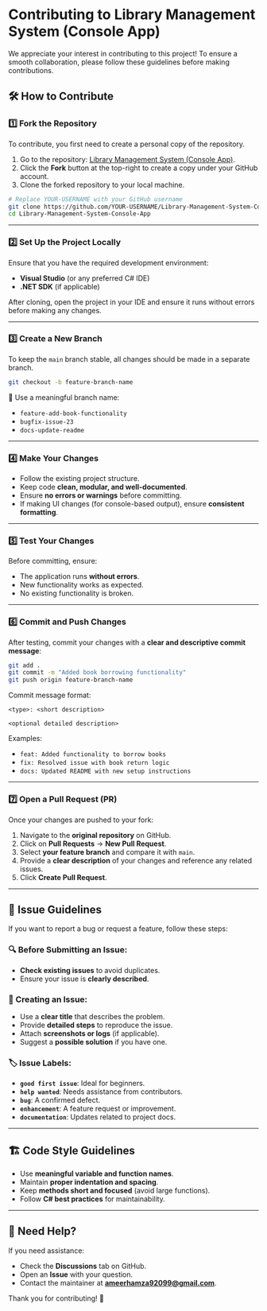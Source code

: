 # Contributing to Library Management System (Console App)

We appreciate your interest in contributing to this project! To ensure a smooth collaboration, please follow these guidelines before making contributions.

## 🛠 How to Contribute

### 1️⃣ Fork the Repository
To contribute, you first need to create a personal copy of the repository.

1. Go to the repository: [Library Management System (Console App)](https://github.com/Hamza-92/Library-Management-System-Console-App).
2. Click the **Fork** button at the top-right to create a copy under your GitHub account.
3. Clone the forked repository to your local machine.

```sh
# Replace YOUR-USERNAME with your GitHub username
git clone https://github.com/YOUR-USERNAME/Library-Management-System-Console-App.git
cd Library-Management-System-Console-App
```

---

### 2️⃣ Set Up the Project Locally
Ensure that you have the required development environment:

- **Visual Studio** (or any preferred C# IDE)
- **.NET SDK** (if applicable)

After cloning, open the project in your IDE and ensure it runs without errors before making any changes.

---

### 3️⃣ Create a New Branch
To keep the `main` branch stable, all changes should be made in a separate branch.

```sh
git checkout -b feature-branch-name
```

🔹 Use a meaningful branch name:
- `feature-add-book-functionality`
- `bugfix-issue-23`
- `docs-update-readme`

---

### 4️⃣ Make Your Changes
- Follow the existing project structure.
- Keep code **clean, modular, and well-documented**.
- Ensure **no errors or warnings** before committing.
- If making UI changes (for console-based output), ensure **consistent formatting**.

---

### 5️⃣ Test Your Changes
Before committing, ensure:
- The application runs **without errors**.
- New functionality works as expected.
- No existing functionality is broken.

---

### 6️⃣ Commit and Push Changes
After testing, commit your changes with a **clear and descriptive commit message**:

```sh
git add .
git commit -m "Added book borrowing functionality"
git push origin feature-branch-name
```

Commit message format:
```
<type>: <short description>

<optional detailed description>
```
Examples:
- `feat: Added functionality to borrow books`
- `fix: Resolved issue with book return logic`
- `docs: Updated README with new setup instructions`

---

### 7️⃣ Open a Pull Request (PR)
Once your changes are pushed to your fork:

1. Navigate to the **original repository** on GitHub.
2. Click on **Pull Requests** → **New Pull Request**.
3. Select **your feature branch** and compare it with `main`.
4. Provide a **clear description** of your changes and reference any related issues.
5. Click **Create Pull Request**.

---

## 📌 Issue Guidelines
If you want to report a bug or request a feature, follow these steps:

### 🔍 Before Submitting an Issue:
- **Check existing issues** to avoid duplicates.
- Ensure your issue is **clearly described**.

### 📝 Creating an Issue:
- Use a **clear title** that describes the problem.
- Provide **detailed steps** to reproduce the issue.
- Attach **screenshots or logs** (if applicable).
- Suggest a **possible solution** if you have one.

### 🏷 Issue Labels:
- **`good first issue`**: Ideal for beginners.
- **`help wanted`**: Needs assistance from contributors.
- **`bug`**: A confirmed defect.
- **`enhancement`**: A feature request or improvement.
- **`documentation`**: Updates related to project docs.

---

## 🏗 Code Style Guidelines
- Use **meaningful variable and function names**.
- Maintain **proper indentation and spacing**.
- Keep **methods short and focused** (avoid large functions).
- Follow **C# best practices** for maintainability.

---

## 🤝 Need Help?
If you need assistance:
- Check the **Discussions** tab on GitHub.
- Open an **Issue** with your question.
- Contact the maintainer at **ameerhamza92099@gmail.com**.

Thank you for contributing! 🚀

